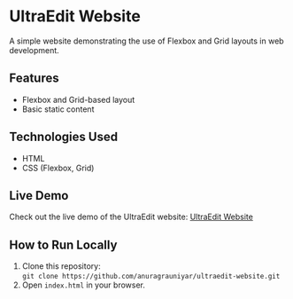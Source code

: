 # UltraEdit Website

A simple website demonstrating the use of Flexbox and Grid layouts in web development.

## Features
- Flexbox and Grid-based layout
- Basic static content

## Technologies Used
- HTML
- CSS (Flexbox, Grid)

## Live Demo
Check out the live demo of the UltraEdit website: [UltraEdit Website](https://anuragrauniyar.github.io/ultraedit-website/)

## How to Run Locally
1. Clone this repository:  
   `git clone https://github.com/anuragrauniyar/ultraedit-website.git`
2. Open `index.html` in your browser.
